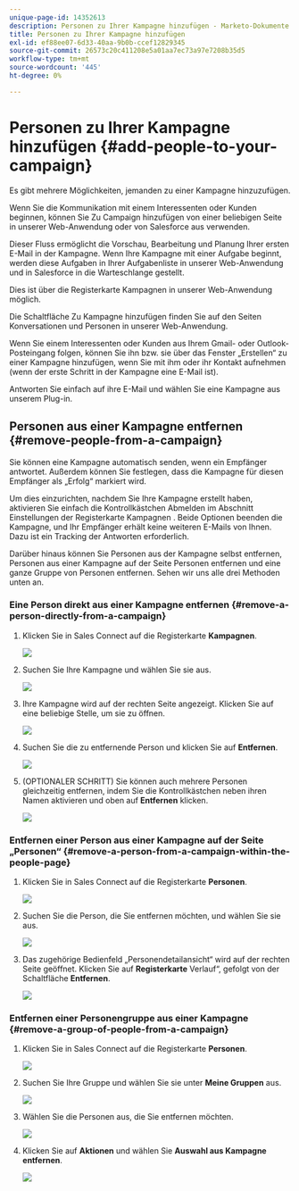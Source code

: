 ```yaml
---
unique-page-id: 14352613
description: Personen zu Ihrer Kampagne hinzufügen - Marketo-Dokumente - Produktdokumentation
title: Personen zu Ihrer Kampagne hinzufügen
exl-id: ef88ee07-6d33-40aa-9b0b-ccef12829345
source-git-commit: 26573c20c411208e5a01aa7ec73a97e7208b35d5
workflow-type: tm+mt
source-wordcount: '445'
ht-degree: 0%

---
```


# Personen zu Ihrer Kampagne hinzufügen {#add-people-to-your-campaign}

Es gibt mehrere Möglichkeiten, jemanden zu einer Kampagne hinzuzufügen.

Wenn Sie die Kommunikation mit einem Interessenten oder Kunden beginnen, können Sie Zu Campaign hinzufügen von einer beliebigen Seite in unserer Web-Anwendung oder von Salesforce aus verwenden.

Dieser Fluss ermöglicht die Vorschau, Bearbeitung und Planung Ihrer ersten E-Mail in der Kampagne. Wenn Ihre Kampagne mit einer Aufgabe beginnt, werden diese Aufgaben in Ihrer Aufgabenliste in unserer Web-Anwendung und in Salesforce in die Warteschlange gestellt.

Dies ist über die Registerkarte Kampagnen in unserer Web-Anwendung möglich.

Die Schaltfläche Zu Kampagne hinzufügen finden Sie auf den Seiten Konversationen und Personen in unserer Web-Anwendung.

Wenn Sie einem Interessenten oder Kunden aus Ihrem Gmail- oder Outlook-Posteingang folgen, können Sie ihn bzw. sie über das Fenster „Erstellen“ zu einer Kampagne hinzufügen, wenn Sie mit ihm oder ihr Kontakt aufnehmen (wenn der erste Schritt in der Kampagne eine E-Mail ist).

Antworten Sie einfach auf ihre E-Mail und wählen Sie eine Kampagne aus unserem Plug-in.

## Personen aus einer Kampagne entfernen {#remove-people-from-a-campaign}

Sie können eine Kampagne automatisch senden, wenn ein Empfänger antwortet. Außerdem können Sie festlegen, dass die Kampagne für diesen Empfänger als „Erfolg“ markiert wird.

Um dies einzurichten, nachdem Sie Ihre Kampagne erstellt haben, aktivieren Sie einfach die Kontrollkästchen Abmelden im Abschnitt Einstellungen der Registerkarte Kampagnen . Beide Optionen beenden die Kampagne, und Ihr Empfänger erhält keine weiteren E-Mails von Ihnen. Dazu ist ein Tracking der Antworten erforderlich.

Darüber hinaus können Sie Personen aus der Kampagne selbst entfernen, Personen aus einer Kampagne auf der Seite Personen entfernen und eine ganze Gruppe von Personen entfernen. Sehen wir uns alle drei Methoden unten an.

### Eine Person direkt aus einer Kampagne entfernen {#remove-a-person-directly-from-a-campaign}

1. Klicken Sie in Sales Connect auf die Registerkarte **Kampagnen**.

   ![](assets/one.png)

1. Suchen Sie Ihre Kampagne und wählen Sie sie aus.

   ![](assets/two.png)

1. Ihre Kampagne wird auf der rechten Seite angezeigt. Klicken Sie auf eine beliebige Stelle, um sie zu öffnen.

   ![](assets/three.png)

1. Suchen Sie die zu entfernende Person und klicken Sie auf **Entfernen**.

   ![](assets/four.png)

1. (OPTIONALER SCHRITT) Sie können auch mehrere Personen gleichzeitig entfernen, indem Sie die Kontrollkästchen neben ihren Namen aktivieren und oben auf **Entfernen** klicken.

   ![](assets/five.png)

### Entfernen einer Person aus einer Kampagne auf der Seite „Personen“ {#remove-a-person-from-a-campaign-within-the-people-page}

1. Klicken Sie in Sales Connect auf die Registerkarte **Personen**.

   ![](assets/one-a.png)

1. Suchen Sie die Person, die Sie entfernen möchten, und wählen Sie sie aus.

   ![](assets/two-a.png)

1. Das zugehörige Bedienfeld „Personendetailansicht“ wird auf der rechten Seite geöffnet. Klicken Sie auf **Registerkarte** Verlauf“, gefolgt von der Schaltfläche **Entfernen**.

   ![](assets/three-a.png)

### Entfernen einer Personengruppe aus einer Kampagne {#remove-a-group-of-people-from-a-campaign}

1. Klicken Sie in Sales Connect auf die Registerkarte **Personen**.

   ![](assets/one-b.png)

1. Suchen Sie Ihre Gruppe und wählen Sie sie unter **Meine Gruppen** aus.

   ![](assets/two-b.png)

1. Wählen Sie die Personen aus, die Sie entfernen möchten.

   ![](assets/three-b.png)

1. Klicken Sie auf **Aktionen** und wählen Sie **Auswahl aus Kampagne entfernen**.

   ![](assets/four-b.png)
